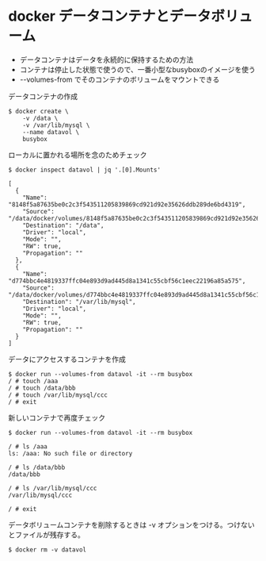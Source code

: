# docker データコンテナとデータボリューム

* データコンテナはデータを永続的に保持するための方法
* コンテナは停止した状態で使うので、一番小型なbusyboxのイメージを使う
* --volumes-from でそのコンテナのボリュームをマウントできる

データコンテナの作成

	$ docker create \
		-v /data \
		-v /var/lib/mysql \
		--name datavol \
		busybox

ローカルに置かれる場所を念のためチェック

	$ docker inspect datavol | jq '.[0].Mounts'

	[
	  {
	    "Name": "8148f5a87635be0c2c3f543511205839869cd921d92e35626ddb289de6bd4319",
	    "Source": "/data/docker/volumes/8148f5a87635be0c2c3f543511205839869cd921d92e35626ddb289de6bd4319/_data",
	    "Destination": "/data",
	    "Driver": "local",
	    "Mode": "",
	    "RW": true,
	    "Propagation": ""
	  },
	  {
	    "Name": "d774bbc4e4819337ffc04e893d9ad445d8a1341c55cbf56c1eec22196a85a575",
	    "Source": "/data/docker/volumes/d774bbc4e4819337ffc04e893d9ad445d8a1341c55cbf56c1eec22196a85a575/_data",
	    "Destination": "/var/lib/mysql",
	    "Driver": "local",
	    "Mode": "",
	    "RW": true,
	    "Propagation": ""
	  }
	]

データにアクセスするコンテナを作成

	$ docker run --volumes-from datavol -it --rm busybox
	/ # touch /aaa
	/ # touch /data/bbb
	/ # touch /var/lib/mysql/ccc
	/ # exit

新しいコンテナで再度チェック

	$ docker run --volumes-from datavol -it --rm busybox

	/ # ls /aaa
	ls: /aaa: No such file or directory

	/ # ls /data/bbb
	/data/bbb

	/ # ls /var/lib/mysql/ccc
	/var/lib/mysql/ccc

	/ # exit

データボリュームコンテナを削除するときは -v オプションをつける。つけないとファイルが残存する。

	$ docker rm -v datavol

